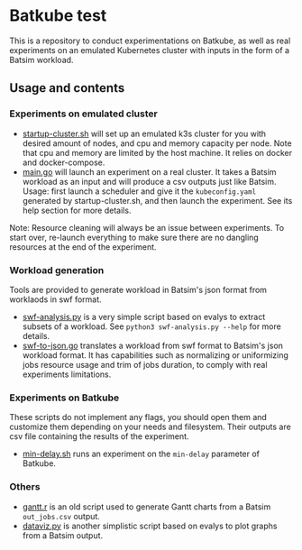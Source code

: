 # Batkube test

This is a repository to conduct experimentations on Batkube, as well as real
experiments on an emulated Kubernetes cluster with inputs in the form of a
Batsim workload.

## Usage and contents

### Experiments on emulated cluster

- [startup-cluster.sh](scripts/startup-cluster.sh) will set up an emulated k3s
    cluster for you with desired amount of nodes, and cpu and memory capacity
    per node. Note that cpu and memory are limited by the host machine. It
    relies on docker and docker-compose.
- [main.go](real-cluster-experiment/main.go) will launch an experiment on a
    real cluster. It takes a Batsim workload as an input and will produce a csv
    outputs just like Batsim. Usage: first launch a scheduler and give it the
    `kubeconfig.yaml` generated by startup-cluster.sh, and then launch the
    experiment. See its help section for more details.

Note: Resource cleaning will always be an issue between experiments. To start
over, re-launch everything to make sure there are no dangling resources at the
end of the experiment.

### Workload generation

Tools are provided to generate workload in Batsim's json format from worklaods
in swf format.

- [swf-analysis.py](scripts/swf-analysis.py) is a very simple script based on
    evalys to extract subsets of a workload. See `python3 swf-analysis.py
    --help` for more details.
- [swf-to-json.go](swf-translate/swf-to-json.go) translates a workload from swf
    format to Batsim's json workload format. It has capabilities such as
    normalizing or uniformizing jobs resource usage and trim of jobs duration,
    to comply with real experiments limitations.

### Experiments on Batkube

These scripts do not implement any flags, you should open them and customize
them depending on your needs and filesystem. Their outputs are csv file
containing the results of the experiment.

- [min-delay.sh](scripts/min-delay.sh) runs an experiment on the `min-delay`
    parameter of Batkube.

### Others

- [gantt.r](scripts/gantt.r) is an old script used to generate Gantt charts
    from a Batsim `out_jobs.csv` output.
- [dataviz.py](scripts/dataviz.py) is another simplistic script based on evalys
    to plot graphs from a Batsim output.
